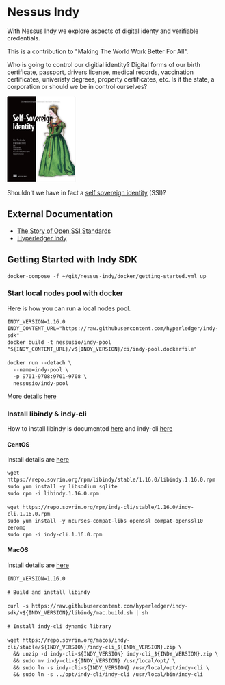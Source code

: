 # Nessus Indy

With Nessus Indy we explore aspects of digital identy and verifiable credentials.

This is a contribution to "Making The World Work Better For All".

Who is going to control our digitial identity? Digital forms of our birth certificate, passport, drivers license,
medical records, vaccination certificates, univeristy degrees, property certificates, etc.
Is it the state, a corporation or should we be in control ourselves?

<img src="docs/img/ssi-book.png" height="200">

Shouldn't we have in fact a [self sovereign identity](https://www.manning.com/books/self-sovereign-identity) (SSI)?

## External Documentation

* [The Story of Open SSI Standards](https://www.youtube.com/watch?v=RllH91rcFdE)
* [Hyperledger Indy](https://hyperledger-indy.readthedocs.io)

## Getting Started with Indy SDK

```
docker-compose -f ~/git/nessus-indy/docker/getting-started.yml up
```

### Start local nodes pool with docker

Here is how you can run a local nodes pool.

```
INDY_VERSION=1.16.0
INDY_CONTENT_URL="https://raw.githubusercontent.com/hyperledger/indy-sdk"
docker build -t nessusio/indy-pool "${INDY_CONTENT_URL}/v${INDY_VERSION}/ci/indy-pool.dockerfile"

docker run --detach \
  --name=indy-pool \
  -p 9701-9708:9701-9708 \
  nessusio/indy-pool
```

More details [here](https://github.com/hyperledger/indy-sdk#how-to-start-local-nodes-pool-with-docker)


### Install libindy & indy-cli

How to install libindy is documented [here](https://github.com/hyperledger/indy-sdk/tree/master#installing-the-sdk)
and indy-cli [here](https://github.com/hyperledger/indy-sdk/tree/master/cli)

#### CentOS

Install details are [here](https://github.com/hyperledger/indy-sdk#centos)

```
wget https://repo.sovrin.org/rpm/libindy/stable/1.16.0/libindy.1.16.0.rpm
sudo yum install -y libsodium sqlite
sudo rpm -i libindy.1.16.0.rpm

wget https://repo.sovrin.org/rpm/indy-cli/stable/1.16.0/indy-cli.1.16.0.rpm
sudo yum install -y ncurses-compat-libs openssl compat-openssl10 zeromq
sudo rpm -i indy-cli.1.16.0.rpm
```

#### MacOS

Install details are [here](https://github.com/hyperledger/indy-sdk#macos)

```
INDY_VERSION=1.16.0

# Build and install libindy

curl -s https://raw.githubusercontent.com/hyperledger/indy-sdk/v${INDY_VERSION}/libindy/mac.build.sh | sh

# Install indy-cli dynamic library

wget https://repo.sovrin.org/macos/indy-cli/stable/${INDY_VERSION}/indy-cli_${INDY_VERSION}.zip \
  && unzip -d indy-cli-${INDY_VERSION} indy-cli_${INDY_VERSION}.zip \
  && sudo mv indy-cli-${INDY_VERSION} /usr/local/opt/ \
  && sudo ln -s indy-cli-${INDY_VERSION} /usr/local/opt/indy-cli \
  && sudo ln -s ../opt/indy-cli/indy-cli /usr/local/bin/indy-cli
```
